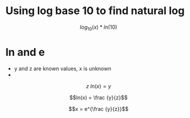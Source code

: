 # Using log base 10 to find natural log

$$log_10(x)*ln(10)$$

# ln and e

* y and z are known values, x is unknown
* 
$$z\ ln(x) = y$$

$$ln(x) = \frac {y}{z}$$

$$x = e^{\frac {y}{z}}$$
